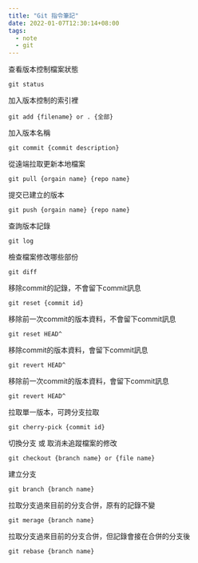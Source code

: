 ```yaml
---
title: "Git 指令筆記"
date: 2022-01-07T12:30:14+08:00
tags: 
  - note
  - git
---
```



查看版本控制檔案狀態

    git status   

加入版本控制的索引裡

    git add {filename} or . {全部}

加入版本名稱
    
    git commit {commit description}

從遠端拉取更新本地檔案

    git pull {orgain name} {repo name}

提交已建立的版本

    git push {orgain name} {repo name}

查詢版本記錄

    git log

檢查檔案修改哪些部份

    git diff

移除commit的記錄，不會留下commit訊息

    git reset {commit id}

移除前一次commit的版本資料，不會留下commit訊息

    git reset HEAD^

移除commit的版本資料，會留下commit訊息

    git revert HEAD^

移除前一次commit的版本資料，會留下commit訊息

    git revert HEAD^

拉取單一版本，可跨分支拉取

    git cherry-pick {commit id}

切換分支 或 取消未追蹤檔案的修改

    git checkout {branch name} or {file name}

建立分支

    git branch {branch name}

拉取分支過來目前的分支合併，原有的記錄不變

    git merage {branch name}

拉取分支過來目前的分支合併，但記錄會接在合併的分支後

    git rebase {branch name}





